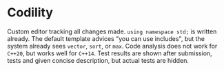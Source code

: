 # Codility

Custom editor tracking all changes made. `using namespace std;` is written already. The default template advices "you can use includes", but the system already sees `vector`, `sort`, or `max`. Code analysis does not work for `C++20`, but works well for `C++14`. Test results are shown after submission, tests and given concise description, but actual tests are hidden.
